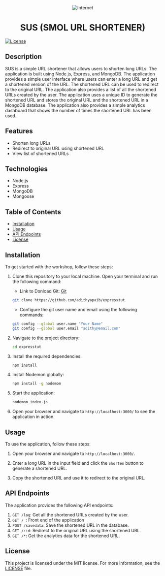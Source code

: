 <div style="text-align: center;">
  <img src="https://img.icons8.com/fluency/60/000000/internet.png" alt="Internet"/>
  <h1> SUS (SMOL URL SHORTENER) </h1>
</div>


[![License](https://img.shields.io/badge/license-MIT-blue.svg)](https://opensource.org/licenses/MIT)


## Description
SUS is a simple URL shortener that allows users to shorten long URLs. The application is built using Node.js, Express, and MongoDB. The application provides a simple user interface where users can enter a long URL and get a shortened version of the URL. The shortened URL can be used to redirect to the original URL. The application also provides a list of all the shortened URLs created by the user. The application uses a unique ID to generate the shortened URL and stores the original URL and the shortened URL in a MongoDB database. The application also provides a simple analytics dashboard that shows the number of times the shortened URL has been used.


## Features
- Shorten long URLs
- Redirect to original URL using shortened URL
- View list of shortened URLs


## Technologies
- Node.js
- Express
- MongoDB
- Mongoose



## Table of Contents

- [Installation](#installation)
- [Usage](#usage)
- [API Endpoints](#api-endpoints)
- [License](#license)

## Installation

To get started with the workshop, follow these steps:

1. Clone this repository to your local machine. Open your terminal and run the following command:

    - Link to Donload Git: [Git](https://git-scm.com/downloads)

    ```bash
    git clone https://github.com/adithyapaib/expresstut
    ```
    - Configure the git user name and email using the following commands:
    ```bash
    git config --global user.name "Your Name"
    git config --global user.email "adithy@email.com"
    ```

2. Navigate to the project directory:

    ```bash
    cd expresstut
    ```

3. Install the required dependencies:

    ```bash
    npm install
    ```

4. Install Nodemon globally:

    ```bash
    npm install -g nodemon
    ```
4. Start the application:

    ```bash
   nodemon index.js
    ```
5. Open your browser and navigate to `http://localhost:3000/` to see the application in action.


## Usage

To use the application, follow these steps:

1. Open your browser and navigate to `http://localhost:3000/`.

2. Enter a long URL in the input field and click the `Shorten` button to generate a shortened URL.

3. Copy the shortened URL and use it to redirect to the original URL.


## API Endpoints

The application provides the following API endpoints:

1. `GET /log`:  Get all the shortened URLs created by the user.
2. `GET / `:  Front end of the application
3. `POST /savedata`:  Save the shortened URL in the database.
4. `GET /:id`:  Redirect to the original URL using the shortened URL.
5. `GET /*`:  Get the analytics data for the shortened URL.


## License

This project is licensed under the MIT license. For more information, see the [LICENSE](LICENSE) file.






